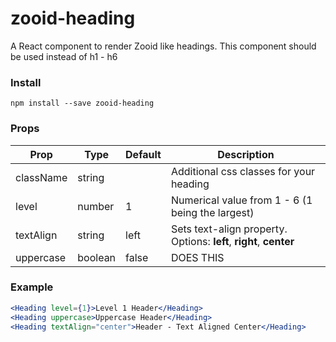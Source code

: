# zooid-heading
A React component to render Zooid like headings. This component should be used instead of h1 - h6

### Install
```
npm install --save zooid-heading
```
### Props
| Prop      | Type   | Default | Description                          |
| ----------| -------| --------| -------------------------------------|
| className | string |         | Additional css classes for your heading|
| level     | number |    1    | Numerical value from 1 - 6 (1 being the largest)|
| textAlign | string |  left   | Sets text-align property. Options: **left**, **right**, **center** |
| uppercase | boolean|  false  | DOES THIS |


### Example
```jsx
<Heading level={1}>Level 1 Header</Heading>
<Heading uppercase>Uppercase Header</Heading>
<Heading textAlign="center">Header - Text Aligned Center</Heading>
```
